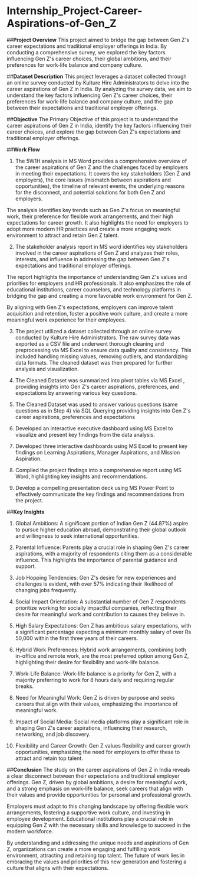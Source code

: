 # Internship_Project-Career-Aspirations-of-Gen_Z

##**Project Overview**
This project aimed to bridge the gap between Gen Z's career expectations and traditional employer offerings in India. By conducting a comprehensive survey, we explored the key factors influencing Gen Z's career choices, their global ambitions, and their preferences for work-life balance and company culture.


##**Dataset Description**
This project leverages a dataset collected through an online survey conducted by Kulture Hire Administrators to delve into the career aspirations of Gen Z in India. By analyzing the survey data, we aim to understand the key factors influencing Gen Z's career choices, their preferences for work-life balance and company culture, and the gap between their expectations and traditional employer offerings.


##**Objective**
The Primary Objective of this project is to understand the career aspirations of Gen Z in India, identify the key factors influencing their career choices, and explore the gap between Gen Z's expectations and traditional employer offerings.


##**Work Flow**
1. The 5W1H analysis in MS Word provides a comprehensive overview of the career aspirations of Gen Z and the challenges faced by employers in meeting their expectations. It covers the key stakeholders (Gen Z and employers), the core issues (mismatch between aspirations and opportunities), the timeline of relevant events, the underlying reasons for the disconnect, and potential solutions for both Gen Z and employers.

The analysis identifies key trends such as Gen Z's focus on meaningful work, their preference for flexible work arrangements, and their high expectations for career growth. It also highlights the need for employers to adopt more modern HR practices and create a more engaging work environment to attract and retain Gen Z talent.


2. The stakeholder analysis report in MS word identifies key stakeholders involved in the career aspirations of Gen Z and analyzes their roles, interests, and influence in addressing the gap between Gen Z's expectations and traditional employer offerings.

The report highlights the importance of understanding Gen Z's values and priorities for employers and HR professionals. It also emphasizes the role of educational institutions, career counselors, and technology platforms in bridging the gap and creating a more favorable work environment for Gen Z.

By aligning with Gen Z's expectations, employers can improve talent acquisition and retention, foster a positive work culture, and create a more meaningful work experience for their employees.


3. The project utilized a dataset collected through an online survey conducted by Kulture Hire Administrators. The raw survey data was exported as a CSV file and underwent thorough cleaning and preprocessing via MS Excel to ensure data quality and consistency. This included handling missing values, removing outliers, and standardizing data formats. The cleaned dataset was then prepared for further analysis and visualization.


4. The Cleaned Dataset was summarized into pivot tables via MS Excel , providing insights into Gen Z's career aspirations, preferences, and expectations by answering various key questions.


5. The Cleaned Dataset was used to answer various questions (same questions as in Step 4) via SQL Querying providing insights into Gen Z's career aspirations, preferences and expectations


6. Developed an interactive executive dashboard using MS Excel to visualize and present key findings from the data analysis.


7. Developed three interactive dashboards using MS Excel to present key findings on Learning Aspirations, Manager Aspirations, and Mission Aspiration.


8. Compiled the project findings into a comprehensive report using MS Word, highlighting key insights and recommendations.


9. Develop a compelling presentation deck using MS Power Point to effectively communicate the key findings and recommendations from the project.



##**Key Insights**

1. Global Ambitions: A significant portion of Indian Gen Z (44.87%) aspire to pursue higher education abroad, demonstrating their global outlook and willingness to seek international opportunities.

2. Parental Influence: Parents play a crucial role in shaping Gen Z's career aspirations, with a majority of respondents citing them as a considerable influence. This highlights the importance of parental guidance and support.

3. Job Hopping Tendencies: Gen Z's desire for new experiences and challenges is evident, with over 57% indicating their likelihood of changing jobs frequently.

4. Social Impact Orientation: A substantial number of Gen Z respondents prioritize working for socially impactful companies, reflecting their desire for meaningful work and contribution to causes they believe in.

5. High Salary Expectations: Gen Z has ambitious salary expectations, with a significant percentage expecting a minimum monthly salary of over Rs 50,000 within the first three years of their careers.

6. Hybrid Work Preferences: Hybrid work arrangements, combining both in-office and remote work, are the most preferred option among Gen Z, highlighting their desire for flexibility and work-life balance.

7. Work-Life Balance: Work-life balance is a priority for Gen Z, with a majority preferring to work for 8 hours daily and requiring regular breaks.

8. Need for Meaningful Work: Gen Z is driven by purpose and seeks careers that align with their values, emphasizing the importance of meaningful work.

9. Impact of Social Media: Social media platforms play a significant role in shaping Gen Z's career aspirations, influencing their research, networking, and job discovery.

10. Flexibility and Career Growth: Gen Z values flexibility and career growth opportunities, emphasizing the need for employers to offer these to attract and retain top talent.


##**Conclusion**
The study on the career aspirations of Gen Z in India reveals a clear disconnect between their expectations and traditional employer offerings. Gen Z, driven by global ambitions, a desire for meaningful work, and a strong emphasis on work-life balance, seek careers that align with their values and provide opportunities for personal and professional growth.

Employers must adapt to this changing landscape by offering flexible work arrangements, fostering a supportive work culture, and investing in employee development. Educational institutions play a crucial role in equipping Gen Z with the necessary skills and knowledge to succeed in the modern workforce.

By understanding and addressing the unique needs and aspirations of Gen Z, organizations can create a more engaging and fulfilling work environment, attracting and retaining top talent. The future of work lies in embracing the values and priorities of this new generation and fostering a culture that aligns with their expectations.










